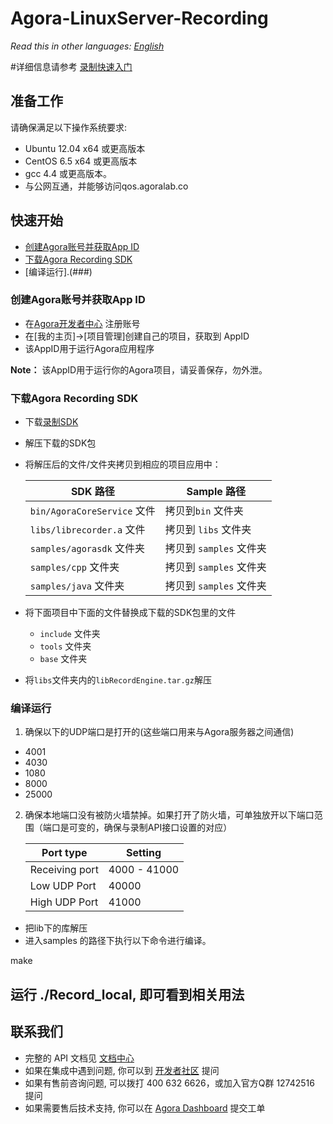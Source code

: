
# Agora-LinuxServer-Recording

*Read this in other languages: [English](README.md)*

#详细信息请参考 [录制快速入门](https://docs.agora.io/cn/Recording/product_recording?platform=All%20Platforms)

## 准备工作

请确保满足以下操作系统要求:
- Ubuntu 12.04 x64 或更高版本
- CentOS 6.5 x64 或更高版本
- gcc 4.4 或更高版本。
- 与公网互通，并能够访问qos.agoralab.co

## 快速开始
- [创建Agora账号并获取App ID](###)
- [下载Agora Recording SDK](###)
- [编译运行].(###)

### 创建Agora账号并获取App ID
- 在[Agora开发者中心](https://dashboard.agora.io/cn/signup/) 注册账号
- 在[我的主页]->[项目管理]创建自己的项目，获取到 AppID
- 该AppID用于运行Agora应用程序
 
 **Note：** 该AppID用于运行你的Agora项目，请妥善保存，勿外泄。

### 下载Agora Recording SDK
- 下载[录制SDK](https://docs.agora.io/cn/Agora%20Platform/downloads)
- 解压下载的SDK包
- 将解压后的文件/文件夹拷贝到相应的项目应用中：

	SDK 路径|Sample 路径
	----|----
	`bin/AgoraCoreService` 文件|拷贝到`bin` 文件夹
	`libs/librecorder.a` 文件|拷贝到 `libs` 文件夹
	`samples/agorasdk` 文件夹|拷贝到 `samples` 文件夹
	`samples/cpp` 文件夹|拷贝到 `samples` 文件夹
	`samples/java` 文件夹| 拷贝到 `samples` 文件夹
	
- 将下面项目中下面的文件替换成下载的SDK包里的文件
  - `include` 文件夹
  - `tools` 文件夹
  - `base` 文件夹
 - 将`libs`文件夹内的`libRecordEngine.tar.gz`解压

### 编译运行

1. 确保以下的UDP端口是打开的(这些端口用来与Agora服务器之间通信)
 - 4001
 - 4030
 - 1080
 - 8000
 - 25000
 
 2. 确保本地端口没有被防火墙禁掉。如果打开了防火墙，可单独放开以下端口范围（端口是可变的，确保与录制API接口设置的对应）
 
	Port type|Setting
	----|----
	Receiving port|4000 - 41000
	Low UDP Port|40000
	High UDP Port|41000
	

- 把lib下的库解压
- 进入samples 的路径下执行以下命令进行编译。

make

## 运行 ./Record_local, 即可看到相关用法

## 联系我们

- 完整的 API 文档见 [文档中心](https://docs.agora.io/cn/)
- 如果在集成中遇到问题, 你可以到 [开发者社区](https://dev.agora.io/cn/) 提问
- 如果有售前咨询问题, 可以拨打 400 632 6626，或加入官方Q群 12742516 提问
- 如果需要售后技术支持, 你可以在 [Agora Dashboard](https://dashboard.agora.io) 提交工单
